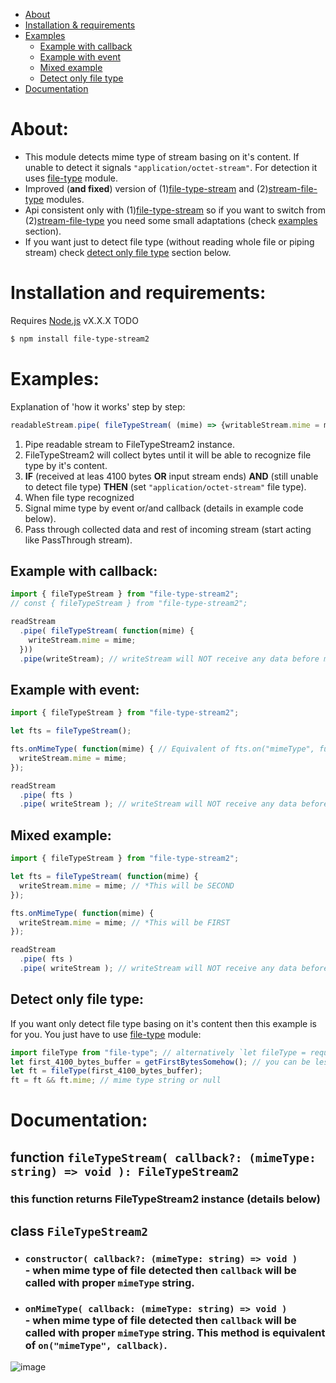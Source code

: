
- [About](#about)
- [Installation & requirements](#installation-and-requirements)
- [Examples](#examples)
  - [Example with callback](#example-with-callback)
  - [Example with event](#example-with-event)
  - [Mixed example](#mixed-example)
  - [Detect only file type](#detect-only-file-type)
- [Documentation](#documentation)

# About:
- This module detects mime type of stream basing on it's content. If unable to detect it signals `"application/octet-stream"`. For detection it uses [file-type](https://www.npmjs.com/package/file-type) module.
- Improved (**and fixed**) version of (1)[file-type-stream](https://www.npmjs.com/package/file-type-stream) and (2)[stream-file-type](https://www.npmjs.com/package/stream-file-type) modules.
- Api consistent only with (1)[file-type-stream](https://www.npmjs.com/package/file-type-stream) so if you want to switch from (2)[stream-file-type](https://www.npmjs.com/package/stream-file-type) you need some small adaptations (check [examples](#examples) section).
- If you want just to detect file type (without reading whole file or piping stream) check [detect only file type](#detect-only-file-type) section below.

# Installation and requirements:
Requires [Node.js](https://nodejs.org/) vX.X.X TODO
```sh
$ npm install file-type-stream2
```

# Examples:
Explanation of 'how it works' step by step:
```js
readableStream.pipe( fileTypeStream( (mime) => {writableStream.mime = mime} )).pipe(writableStream);
```
1. Pipe readable stream to FileTypeStream2 instance.
2. FileTypeStream2 will collect bytes until it will be able to recognize file type by it's content.
3. **IF** (received at leas 4100 bytes **OR** input stream ends) **AND** (still unable to detect file type) **THEN** (set `"application/octet-stream"` file type).
4. When file type recognized
5. Signal mime type by event or/and callback (details in example code below).
6. Pass through collected data and rest of incoming stream (start acting like PassThrough stream).

## Example with callback:
```js
import { fileTypeStream } from "file-type-stream2";
// const { fileTypeStream } from "file-type-stream2";

readStream
  .pipe( fileTypeStream( function(mime) {
    writeStream.mime = mime;
  }))
  .pipe(writeStream); // writeStream will NOT receive any data before mime type recognized.
```

## Example with event:
```js
import { fileTypeStream } from "file-type-stream2";

let fts = fileTypeStream();

fts.onMimeType( function(mime) { // Equivalent of fts.on("mimeType", function(mime){...})
  writeStream.mime = mime;
});

readStream
  .pipe( fts )
  .pipe( writeStream ); // writeStream will NOT receive any data before mime type recognized.
```


## Mixed example:
```js
import { fileTypeStream } from "file-type-stream2";

let fts = fileTypeStream( function(mime) {
  writeStream.mime = mime; // *This will be SECOND
});

fts.onMimeType( function(mime) {
  writeStream.mime = mime; // *This will be FIRST
});

readStream
  .pipe( fts )
  .pipe( writeStream ); // writeStream will NOT receive any data before mime type recognized.
```


## Detect only file type:
If you want only detect file type basing on it's content then this example is for you.
You just have to use [file-type](https://www.npmjs.com/package/file-type) module:
```js
import fileType from "file-type"; // alternatively `let fileType = require("file-type");`
let first_4100_bytes_buffer = getFirstBytesSomehow(); // you can be less efficient and read whole file into buffer
let ft = fileType(first_4100_bytes_buffer);
ft = ft && ft.mime; // mime type string or null
```

# Documentation:

## function `fileTypeStream( callback?: (mimeType: string) => void ): FileTypeStream2`
### this function returns FileTypeStream2 instance (details below)

## class `FileTypeStream2`
- ### `constructor( callback?: (mimeType: string) => void )`<br>- when mime type of file detected then `callback` will be called with proper `mimeType` string.
- ### `onMimeType( callback: (mimeType: string) => void )`<br>- when mime type of file detected then `callback` will be called with proper `mimeType` string. This method is equivalent of `on("mimeType", callback)`.


![image](https://assets-cdn.github.com/images/modules/logos_page/GitHub-Mark.png)
